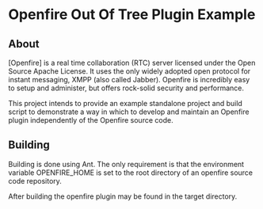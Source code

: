 Openfire Out Of Tree Plugin Example
=========

About
-----
[Openfire] is a real time collaboration (RTC) server licensed under the Open Source Apache License. It uses the only widely adopted open protocol for instant messaging, XMPP (also called Jabber). Openfire is incredibly easy to setup and administer, but offers rock-solid security and performance.

This project intends to provide an example standalone project and build script to demonstrate a way in which to develop and maintain an Openfire plugin independently of the Openfire source code.

Building
--------

Building is done using Ant. The only requirement is that the environment variable OPENFIRE_HOME is set to the root directory of an openfire source code repository.

After building the openfire plugin may be found in the target directory.
